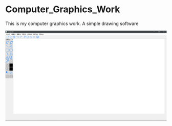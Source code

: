 # Computer_Graphics_Work
This is my computer graphics work. A simple drawing software

![](https://raw.githubusercontent.com/nekomiao123/pic/master/img/UI.png)


